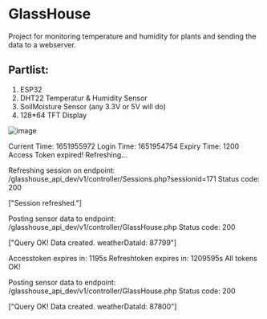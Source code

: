 # GlassHouse

Project for monitoring temperature and humidity for plants and sending the data to a webserver. 

## Partlist:
1. ESP32 
2. DHT22 Temperatur & Humidity Sensor
3. SoilMoisture Sensor (any 3.3V or 5V will do)
4. 128\*64 TFT Display

![image](https://user-images.githubusercontent.com/58838393/164082191-0ae8cbcd-c649-4c4d-a3d2-b4116957a511.png)

Current Time: 1651955972
Login Time: 1651954754
Expiry Time: 1200
Access Token expired! Refreshing...

Refreshing session on endpoint: /glasshouse_api_dev/v1/controller/Sessions.php?sessionid=171
Status code: 200

["Session refreshed."]

Posting sensor data to endpoint: /glasshouse_api_dev/v1/controller/GlassHouse.php
Status code: 200

["Query OK! Data created. weatherDataId: 87799"]

Accesstoken expires in: 1195s
Refreshtoken expires in: 1209595s
All tokens OK!

Posting sensor data to endpoint: /glasshouse_api_dev/v1/controller/GlassHouse.php
Status code: 200

["Query OK! Data created. weatherDataId: 87800"]

